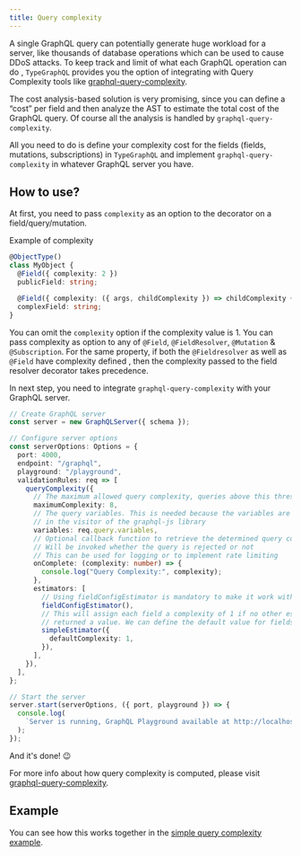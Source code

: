 ```yaml
---
title: Query complexity
---
```


A single GraphQL query can potentially generate huge workload for a server, like thousands of database operations which can be used to cause DDoS attacks. To keep track and limit of what each GraphQL operation can do , `TypeGraphQL` provides you the option of integrating with Query Complexity tools like [graphql-query-complexity](https://github.com/ivome/graphql-query-complexity).

The cost analysis-based solution is very promising, since you can define a “cost” per field and then analyze the AST to estimate the total cost of the GraphQL query. Of course all the analysis is handled by `graphql-query-complexity`.

All you need to do is define your complexity cost for the fields (fields, mutations, subscriptions) in `TypeGraphQL` and implement `graphql-query-complexity` in whatever GraphQL server you have.

## How to use?

At first, you need to pass `complexity` as an option to the decorator on a field/query/mutation.

Example of complexity

```typescript
@ObjectType()
class MyObject {
  @Field({ complexity: 2 })
  publicField: string;

  @Field({ complexity: ({ args, childComplexity }) => childComplexity + 1 })
  complexField: string;
}
```

You can omit the `complexity` option if the complexity value is 1.
You can pass complexity as option to any of `@Field`, `@FieldResolver`, `@Mutation` & `@Subscription`. For the same property, if both the `@Fieldresolver` as well as `@Field` have complexity defined , then the complexity passed to the field resolver decorator takes precedence.

In next step, you need to integrate `graphql-query-complexity` with your GraphQL server.

```typescript
// Create GraphQL server
const server = new GraphQLServer({ schema });

// Configure server options
const serverOptions: Options = {
  port: 4000,
  endpoint: "/graphql",
  playground: "/playground",
  validationRules: req => [
    queryComplexity({
      // The maximum allowed query complexity, queries above this threshold will be rejected
      maximumComplexity: 8,
      // The query variables. This is needed because the variables are not available
      // in the visitor of the graphql-js library
      variables: req.query.variables,
      // Optional callback function to retrieve the determined query complexity
      // Will be invoked whether the query is rejected or not
      // This can be used for logging or to implement rate limiting
      onComplete: (complexity: number) => {
        console.log("Query Complexity:", complexity);
      },
      estimators: [
        // Using fieldConfigEstimator is mandatory to make it work with type-graphql
        fieldConfigEstimator(),
        // This will assign each field a complexity of 1 if no other estimator
        // returned a value. We can define the default value for fields not explicitly annotated
        simpleEstimator({
          defaultComplexity: 1,
        }),
      ],
    }),
  ],
};

// Start the server
server.start(serverOptions, ({ port, playground }) => {
  console.log(
    `Server is running, GraphQL Playground available at http://localhost:${port}${playground}`,
  );
});
```

And it's done! 😉

For more info about how query complexity is computed, please visit [graphql-query-complexity](https://github.com/ivome/graphql-query-complexity).

## Example

You can see how this works together in the [simple query complexity example](https://github.com/19majkel94/type-graphql/tree/master/examples/query-complexity).
